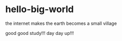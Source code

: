 # hello-big-world
the internet makes the earth becomes a small village

good good study!!!   day day up!!!
